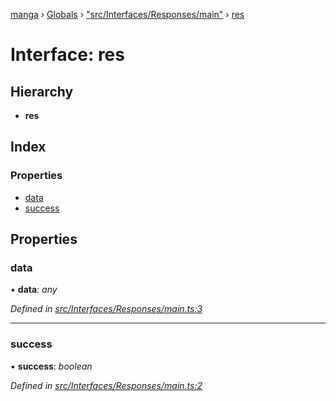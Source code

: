 [manga](../README.md) › [Globals](../globals.md) › ["src/Interfaces/Responses/main"](../modules/_src_interfaces_responses_main_.md) › [res](_src_interfaces_responses_main_.res.md)

# Interface: res

## Hierarchy

* **res**

## Index

### Properties

* [data](_src_interfaces_responses_main_.res.md#data)
* [success](_src_interfaces_responses_main_.res.md#success)

## Properties

###  data

• **data**: *any*

*Defined in [src/Interfaces/Responses/main.ts:3](https://github.com/tushar1210/manga-node/blob/91f9f49/src/Interfaces/Responses/main.ts#L3)*

___

###  success

• **success**: *boolean*

*Defined in [src/Interfaces/Responses/main.ts:2](https://github.com/tushar1210/manga-node/blob/91f9f49/src/Interfaces/Responses/main.ts#L2)*
